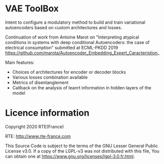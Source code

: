# VAE ToolBox

Intent to configure a modulatory method to build and train variational autoencoders based on custom architectures and losses. 

Continuation of work from Antoine Marot on  "Interpreting atypical conditions in systems with deep conditional Autoencoders: the case of electrical consumption" submitted at ECML-PKDD 2019
https://github.com/marota/Autoencoder_Embedding_Expert_Caracteristion_

Main features:
* Choices of architectures for encoder or decoder blocks
* Various losses combination available
* Metrics of disentanglement
* Callback on the analysis of leanrt information in hidden layers of the model

# Licence information
Copyright 2020 RTE(France)

RTE: http://www.rte-france.com

This Source Code is subject to the terms of the GNU Lesser General Public License v3.0. If a copy of the LGPL-v3 was not distributed with this file, You can obtain one at https://www.gnu.org/licenses/lgpl-3.0.fr.html.
